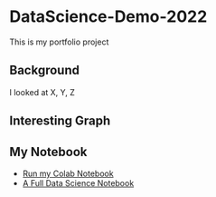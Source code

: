# DataScience-Demo-2022
This is my portfolio project


## Background

I looked at X, Y, Z

## Interesting Graph


## My Notebook

* [Run my Colab Notebook](https://github.com/noahgift/DataScience-Demo-2022/blob/main/data_science_notebook.ipynb)
* [A Full Data Science Notebook](https://github.com/paiml/minimal-python/blob/master/Chapter7_data_science.ipynb)
